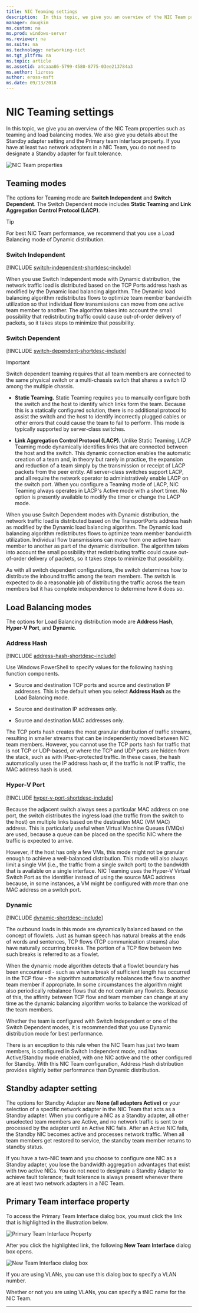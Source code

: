 ```yaml
---
title: NIC Teaming settings
description:  In this topic, we give you an overview of the NIC Team properties such as teaming and load balancing modes. We also give you details about the Standby adapter setting and the Primary team interface property. If you have at least two network adapters in a NIC Team, you do not need to designate a Standby adapter for fault tolerance.
manager: dougkim
ms.custom: na
ms.prod: windows-server
ms.reviewer: na
ms.suite: na
ms.technology: networking-nict
ms.tgt_pltfrm: na
ms.topic: article
ms.assetid: a4caaa86-5799-4580-8775-03ee213784a3
ms.author: lizross
author: eross-msft
ms.date: 09/13/2018
---
```



# NIC Teaming settings
In this topic, we give you an overview of the NIC Team properties such as teaming and load balancing modes. We also give you details about the Standby adapter setting and the Primary team interface property. If you have at least two network adapters in a NIC Team, you do not need to designate a Standby adapter for fault tolerance.


  
![NIC Team properties](../../media/Create-a-New-NIC-Team-on-a-Host-Computer-or-VM/nict_06_properties.jpg)  

## Teaming modes 
The options for Teaming mode are **Switch Independent** and **Switch Dependent**. The Switch Dependent mode includes **Static Teaming** and **Link Aggregation Control Protocol (LACP)**. 

>[!TIP]
>For best NIC Team performance, we recommend that you use a Load Balancing mode of Dynamic distribution.  
  
### Switch Independent
  
[!INCLUDE [switch-independent-shortdesc-include](../../includes/switch-independent-shortdesc-include.md)] 
  
When you use Switch Independent mode with Dynamic distribution, the network traffic load is distributed based on the TCP Ports address hash as modified by the Dynamic load balancing algorithm. The Dynamic load balancing algorithm redistributes flows to optimize team member bandwidth utilization so that individual flow transmissions can move from one active team member to another. The algorithm takes into account the small possibility that redistributing traffic could cause out-of-order delivery of packets, so it takes steps to minimize that possibility.  
  
### Switch Dependent  

[!INCLUDE [switch-dependent-shortdesc-include](../../includes/switch-dependent-shortdesc-include.md)]  
  
> [!IMPORTANT]  
> Switch dependent teaming requires that all team members are connected to the same physical switch or a multi-chassis switch that shares a switch ID among the multiple chassis.


- **Static Teaming.** Static Teaming requires you to manually configure both the switch and the host to identify which links form the team. Because this is a statically configured solution, there is no additional protocol to assist the switch and the host to identify incorrectly plugged cables or other errors that could cause the team to fail to perform. This mode is typically supported by server-class switches.

- **Link Aggregation Control Protocol (LACP).** Unlike Static Teaming, LACP Teaming mode dynamically identifies links that are connected between the host and the switch. This dynamic connection enables the automatic creation of a team and, in theory but rarely in practice, the expansion and reduction of a team simply by the transmission or receipt of LACP packets from the peer entity. All server-class switches support LACP, and all require the network operator to administratively enable LACP on the switch port. When you configure a Teaming mode of LACP, NIC Teaming always operates in LACP's Active mode with a short timer.  No option is presently available to modify the timer or change the LACP mode.


When you use Switch Dependent modes with Dynamic distribution, the network traffic load is distributed based on the TransportPorts address hash as modified by the Dynamic load balancing algorithm.  The Dynamic load balancing algorithm redistributes flows to optimize team member bandwidth utilization. Individual flow transmissions can move from one active team member to another as part of the dynamic distribution. The algorithm takes into account the small possibility that redistributing traffic could cause out-of-order delivery of packets, so it takes steps to minimize that possibility.  
  
As with all switch dependent configurations, the switch determines how to distribute the inbound traffic among the team members.  The switch is expected to do a reasonable job of distributing the traffic across the team members but it has complete independence to determine how it does so.  


## Load Balancing modes  
The options for Load Balancing distribution mode are **Address Hash**, **Hyper-V Port**, and **Dynamic**.  
  
### Address Hash
  
[!INCLUDE [address-hash-shortdesc-include](../../includes/address-hash-shortdesc-include.md)]
  
Use Windows PowerShell to specify values for the following hashing function components.  
  
-   Source and destination TCP ports and source and destination IP addresses. This is the default when you select **Address Hash** as the Load Balancing mode.  
  
-   Source and destination IP addresses only.  
  
-   Source and destination MAC addresses only.  
  
The TCP ports hash creates the most granular distribution of traffic streams, resulting in smaller streams that can be independently moved between NIC team members. However, you cannot use the TCP ports hash for traffic that is not TCP or UDP-based, or where the TCP and UDP ports are hidden from the stack, such as with IPsec-protected traffic. In these cases, the hash automatically uses the IP address hash or, if the traffic is not IP traffic, the MAC address hash is used.  
  
### Hyper-V Port
  
[!INCLUDE [hyper-v-port-shortdesc-include](../../includes/hyper-v-port-shortdesc-include.md)]  
  
Because the adjacent switch always sees a particular MAC address on one port, the switch distributes the ingress load (the traffic from the switch to the host) on multiple links based on the destination MAC (VM MAC) address. This is particularly useful when Virtual Machine Queues (VMQs) are used, because a queue can be placed on the specific NIC where the traffic is expected to arrive.  
  
However, if the host has only a few VMs, this mode might not be granular enough to achieve a well-balanced distribution. This mode will also always limit a single VM (i.e., the traffic from a single switch port) to the bandwidth that is available on a single interface. NIC Teaming uses the Hyper-V Virtual Switch Port as the identifier instead of using the source MAC address because, in some instances, a VM might be configured with more than one MAC address on a switch port.  
  
### Dynamic
  
[!INCLUDE [dynamic-shortdesc-include](../../includes/dynamic-shortdesc-include.md)]
  
The outbound loads in this mode are dynamically balanced based on the concept of flowlets. Just as human speech has natural breaks at the ends of words and sentences, TCP flows (TCP communication streams) also have naturally occurring breaks. The portion of a TCP flow between two such breaks is referred to as a flowlet.  
  
When the dynamic mode algorithm detects that a flowlet boundary has been encountered - such as when a break of sufficient length has occurred in the TCP flow - the algorithm automatically rebalances the flow to another team member if appropriate.  In some circumstances the algorithm might also periodically rebalance flows that do not contain any flowlets. Because of this, the affinity between TCP flow and team member can change at any time as the dynamic balancing algorithm works to balance the workload of the team members.  
  
Whether the team is configured with Switch Independent or one of the Switch Dependent modes, it is recommended that you use Dynamic distribution mode for best performance.  
  
There is an exception to this rule when the NIC Team has just two team members, is configured in Switch Independent mode, and has Active/Standby mode enabled, with one NIC active and the other configured for Standby. With this NIC Team configuration, Address Hash distribution provides slightly better performance than Dynamic distribution.  


## Standby adapter setting  
The options for Standby Adapter are **None (all adapters Active)** or your selection of a specific network adapter in the NIC Team that acts as a Standby adapter. When you configure a NIC as a Standby adapter, all other unselected team members are Active, and no network traffic is sent to or processed by the adapter until an Active NIC fails. After an Active NIC fails, the Standby NIC becomes active and processes network traffic. When all team members get restored to service, the standby team member returns to standby status.  

If you have a two-NIC team and you choose to configure one NIC as a Standby adapter, you lose the bandwidth aggregation advantages that exist with two active NICs.  You do not need to designate a Standby Adapter to achieve fault tolerance; fault tolerance is always present whenever there are at least two network adapters in a NIC Team.
 
  
## Primary Team interface property  
To access the Primary Team Interface dialog box, you must click the link that is highlighted in the illustration below.  
  
![Primary Team Interface Property](../../media/Create-a-New-NIC-Team-on-a-Host-Computer-or-VM/nict_10_primaryteaminterface.jpg)  
  
After you click the highlighted link, the following **New Team Interface** dialog box opens.  
  
![New Team Interface dialog box](../../media/Create-a-New-NIC-Team-on-a-Host-Computer-or-VM/nict_newteaminterface.jpg)  
  
If you are using VLANs, you can use this dialog box to specify a VLAN number.  
  
Whether or  not you are using VLANs, you can specify a tNIC name for the NIC Team.  
  


---